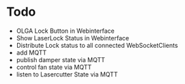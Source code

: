 Todo
====

- OLGA Lock Button in Webinterface
- Show LaserLock Status in Webinterface
- Distribute Lock status to all connected WebSocketClients
- add MQTT
- publish damper state via MQTT
- control fan state via MQTT
- listen to Lasercutter State via MQTT